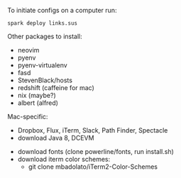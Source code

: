 To initiate configs on a computer run:

    spark deploy links.sus

Other packages to install:

+ neovim
+ pyenv
+ pyenv-virtualenv
+ fasd
+ StevenBlack/hosts
+ redshift (caffeine for mac)
+ nix (maybe?)
+ albert (alfred)

Mac-specific:
- Dropbox, Flux, iTerm, Slack, Path Finder, Spectacle
- download Java 8, DCEVM
+ download fonts (clone powerline/fonts, run install.sh)
+ download iterm color schemes:
   - git clone mbadolato/iTerm2-Color-Schemes

